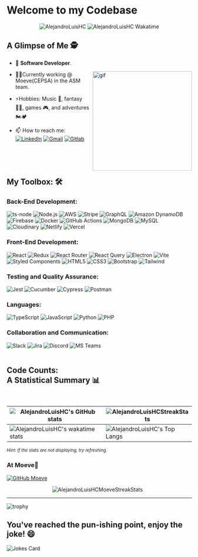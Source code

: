 # Welcome to my Codebase
<p align="center"> 
  <img src="https://komarev.com/ghpvc/?username=AlejandroLuisHC&label=Profile%20views&color=0e75b6&style=flat&label=Visitor+number" alt="AlejandroLuisHC"/>
  <img src="https://wakatime.com/badge/user/1402c508-a91a-456d-b356-f531bef0abf4.svg" alt="AlejandroLuisHC Wakatime"/>
</p>

## A Glimpse of Me 🕵️
- 🚀 **Software Developer**.

<img
  src="https://github.com/AlejandroLuisHC/AlejandroLuisHC/blob/master/assets/productive-inf.gif" 
  alt="gif" align="right" height="270px" 
/>  

- 🧑‍💻Currently working @ Moeve(CEPSA) in the ASM team.

- ⚡Hobbies: Music 🎵, fantasy 🧙‍♂️, games 🎮, and adventures 🏍️🏕️

- 📫 How to reach me: <br>
      [![LinkedIn](https://img.shields.io/badge/LinkedIn-0077B5?style=for-the-badge&logo=linkedin&logoColor=white)](https://www.linkedin.com/in/alejandrolherrero)
      [![Gmail](https://img.shields.io/badge/Gmail-D14836?style=for-the-badge&logo=gmail&logoColor=white)](https://mail.google.com/mail/?view=cm&fs=1&to=alejandrolhc@gmail.com&su=GitHub:+Let's+connect!)
      [![Gitlab](https://img.shields.io/badge/GitLab-330F63?style=for-the-badge&logo=gitlab&logoColor=white)](https://gitlab.com/AlejandroLuisHC)

<br><br><br>

## My Toolbox: 🛠️
### Back-End Development:
![ts-node](https://img.shields.io/badge/ts--node-3178C6?style=for-the-badge&logo=ts-node&logoColor=white)
![Node.js](https://img.shields.io/badge/Node%20js-339933?style=for-the-badge&logo=nodedotjs&logoColor=white)
![AWS](https://img.shields.io/badge/Amazon_AWS-FF9900?style=for-the-badge&logo=amazonaws&logoColor=white)
![Stripe](https://img.shields.io/badge/Stripe-626CD9?style=for-the-badge&logo=Stripe&logoColor=white)
![GraphQL](https://img.shields.io/badge/-GraphQL-E10098?style=for-the-badge&logo=graphql&logoColor=white)
![Amazon DynamoDB](https://img.shields.io/badge/Amazon%20DynamoDB-4053D6?style=for-the-badge&logo=Amazon%20DynamoDB&logoColor=white)
![Firebase](https://img.shields.io/badge/firebase-ffca28?style=for-the-badge&logo=firebase&logoColor=black)
![Docker](https://img.shields.io/badge/docker-%230db7ed.svg?style=for-the-badge&logo=docker&logoColor=white)
![GitHub Actions](https://img.shields.io/badge/github%20actions-%232671E5.svg?style=for-the-badge&logo=githubactions&logoColor=white)
![MongoDB](https://img.shields.io/badge/MongoDB-%234ea94b.svg?style=for-the-badge&logo=mongodb&logoColor=white)
![MySQL](https://img.shields.io/badge/mysql-%2300f.svg?style=for-the-badge&logo=mysql&logoColor=white)
![Cloudinary](https://img.shields.io/badge/Cloudinary-3448C5?style=for-the-badge&logo=Cloudinary&logoColor=white)
![Netlify](https://img.shields.io/badge/Netlify-00C7B7?style=for-the-badge&logo=netlify&logoColor=white)
![Vercel](https://img.shields.io/badge/Vercel-000000?style=for-the-badge&logo=vercel&logoColor=white)

### Front-End Development:
![React](https://img.shields.io/badge/react-%2320232a.svg?style=for-the-badge&logo=react&logoColor=%2361DAFB)
![Redux](https://img.shields.io/badge/redux-%23593d88.svg?style=for-the-badge&logo=redux&logoColor=white)
![React Router](https://img.shields.io/badge/React_Router-CA4245?style=for-the-badge&logo=react-router&logoColor=white)
![React Query](https://img.shields.io/badge/React_Query-FF4154?style=for-the-badge&logo=ReactQuery&logoColor=white)
![Electron](https://img.shields.io/badge/Electron-2B2E3A?style=for-the-badge&logo=electron&logoColor=9FEAF9)
![Vite](https://img.shields.io/badge/Vite-B73BFE?style=for-the-badge&logo=vite&logoColor=FFD62E)
![Styled Components](https://img.shields.io/badge/styled--components-DB7093?style=for-the-badge&logo=styled-components&logoColor=white)
![HTML5](https://img.shields.io/badge/html5-%23E34F26.svg?style=for-the-badge&logo=html5&logoColor=white)
![CSS3](https://img.shields.io/badge/css3-%231572B6.svg?style=for-the-badge&logo=css3&logoColor=white)
![Bootstrap](https://img.shields.io/badge/bootstrap-%238511FA.svg?style=for-the-badge&logo=bootstrap&logoColor=white)
![Tailwind](https://img.shields.io/badge/Tailwind_CSS-38B2AC?style=for-the-badge&logo=tailwind-css&logoColor=white)

### Testing and Quality Assurance:
![Jest](https://img.shields.io/badge/-jest-%23C21325?style=for-the-badge&logo=jest&logoColor=white)
![Cucumber](https://img.shields.io/badge/Cucumber-43B02A?style=for-the-badge&logo=cucumber&logoColor=white)
![Cypress](https://img.shields.io/badge/-cypress-%23E5E5E5?style=for-the-badge&logo=cypress&logoColor=058a5e)
![Postman](https://img.shields.io/badge/Postman-FF6C37?style=for-the-badge&logo=postman&logoColor=white)

### Languages:
![TypeScript](https://img.shields.io/badge/typescript-%23007ACC.svg?style=for-the-badge&logo=typescript&logoColor=white)
![JavaScript](https://img.shields.io/badge/javascript-%23323330.svg?style=for-the-badge&logo=javascript&logoColor=%23F7DF1E)
![Python](https://img.shields.io/badge/Python-FFD43B?style=for-the-badge&logo=python&logoColor=blue)
![PHP](https://img.shields.io/badge/php-%23777BB4.svg?style=for-the-badge&logo=php&logoColor=white)

### Collaboration and Communication:
![Slack](https://img.shields.io/badge/Slack-4A154B?style=for-the-badge&logo=slack&logoColor=white)
![Jira](https://img.shields.io/badge/jira-%230A0FFF.svg?style=for-the-badge&logo=jira&logoColor=white)
![Discord](https://img.shields.io/badge/Discord-5865F2?style=for-the-badge&logo=discord&logoColor=white)
![MS Teams](https://img.shields.io/badge/Microsoft_Teams-6264A7?style=for-the-badge&logo=microsoft-teams&logoColor=white)
<br>
<br>
    
## Code Counts: <br> A Statistical Summary 📊
<br>

| ![AlejandroLuisHC's GitHub stats](https://github-readme-stats-ashen-mu-97.vercel.app/api?username=AlejandroLuisHC\&include_all_commits=true&show_icons=true&locale=en&bg_color=0d1117&text_color=ffffff&border_color=0d1117&rank_icon=percentile) | <img style="margin: -20px" src="https://github-readme-streak-stats.herokuapp.com/?user=AlejandroLuisHC&theme=dark&background=0d1117&date_format=M%20j%5B%2C%20Y%5D&border=0d1117" alt="AlejandroLuisHCStreakStats" /> | 
| ------------- | ------------- |
| ![AlejandroLuisHC's wakatime stats](https://github-readme-stats-ashen-mu-97.vercel.app/api/wakatime?username=AlejandroLHC&layout=compact&show_icons=true&locale=en&bg_color=0d1117&text_color=ffffff&border_color=0d1117) | ![AlejandroLuisHC's Top Langs](https://github-readme-stats-ashen-mu-97.vercel.app/api/top-langs/?username=AlejandroLuisHC&layout=donut&show_icons=true&locale=en&bg_color=0d1117&text_color=ffffff&border_color=0d1117) 

<sup><i>Hint: If the stats are not displaying, try refreshing.</i></sup>

### At Moeve🔋 
<a href="https://github.com/AlejandroLuisHCMoeve">
  <img src="https://img.shields.io/badge/GitHub-2b3137?style=for-the-badge&logo=github&logoColor=white" alt="GitHub Moeve" style="vertical-align: top;" />
</a>
<p align="center">
  <img src="https://github-readme-streak-stats.herokuapp.com/?user=AlejandroLuisHCMoeve&theme=dark&background=0d1117&date_format=M%20j%5B%2C%20Y%5D&border=0d1117" alt="AlejandroLuisHCMoeveStreakStats" style="vertical-align: top; margin-right: 10px;" />
</p>
<hr> 

![trophy](https://github-profile-trophy.vercel.app/?username=AlejandroLuisHC&theme=darkhub&margin-w=20)


## You've reached the pun-ishing point, enjoy the joke! 😄
![Jokes Card](https://readme-jokes.vercel.app/api)
<br><br>
